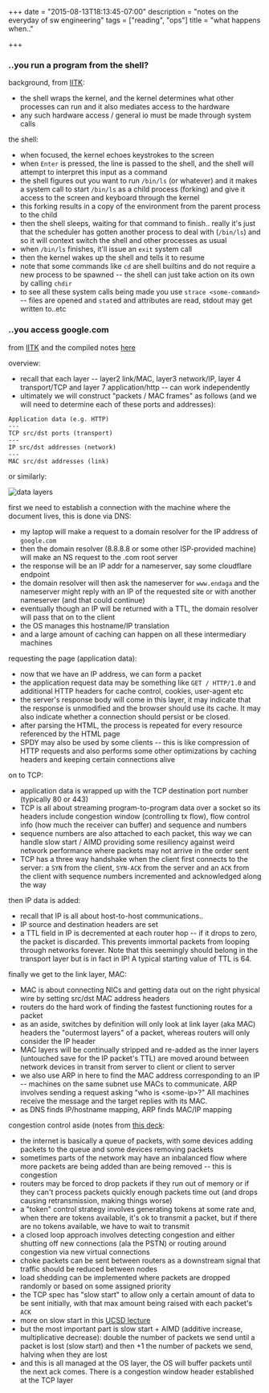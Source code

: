 +++
date = "2015-08-13T18:13:45-07:00"
description = "notes on the everyday of sw engineering"
tags = ["reading", "ops"]
title = "what happens when.."

+++


### ..you run a program from the shell?

background,
from [IITK](http://www.iitk.ac.in/LDP/HOWTO/Unix-and-Internet-Fundamentals-HOWTO/running-programs.html):

* the shell wraps the kernel,
and the kernel determines what other processes can run
and it also mediates access to the hardware
* any such hardware access / general io must be made through system calls

the shell:

* when focused, the kernel echoes keystrokes to the screen
* when `Enter` is pressed, the line is passed to the shell,
and the shell will attempt to interpret this input as a command
* the shell figures out you want to run `/bin/ls` (or whatever)
and it makes a system call to start `/bin/ls` as a child process (forking)
and give it access to the screen and keyboard through the kernel
* this forking results in a copy of the environment from the parent process to the child
* then the shell sleeps, waiting for that command to finish..
really it's just that the scheduler has gotten another process to deal with (`/bin/ls`)
and so it will context switch the shell and other processes as usual
* when `/bin/ls` finishes, it'll issue an `exit` system call
* then the kernel wakes up the shell and tells it to resume
* note that some commands like `cd` are shell builtins
and do not require a new process to be spawned --
the shell can just take action on its own by calling `chdir`
* to see all these system calls being made you use `strace <some-command>` --
files are opened and `stat`ed and attributes are read, stdout may get written to..etc


### ..you access google.com

from [IITK](http://www.iitk.ac.in/LDP/HOWTO/Unix-and-Internet-Fundamentals-HOWTO/internet.html)
and the compiled notes [here](https://github.com/alex/what-happens-when)

overview:

* recall that each layer -- layer2 link/MAC, layer3 network/IP, layer 4 transport/TCP
and layer 7 application/http -- can work independently
* ultimately we will construct "packets / MAC frames" as follows
(and we will need to determine each of these ports and addresses):

```
Application data (e.g. HTTP)
---
TCP src/dst ports (transport)
---
IP src/dst addresses (network)
---
MAC src/dst addresses (link)
```

or similarly:

![data layers](/img/data-layers.png)

first we need to establish a connection with the machine where the document lives,
this is done via DNS:

* my laptop will make a request to a domain resolver for the IP address of `google.com`
* then the domain resolver (8.8.8.8 or some other ISP-provided machine)
will make an NS request to the .com root server
* the response will be an IP addr for a nameserver, say some cloudflare endpoint
* the domain resolver will then ask the nameserver for `www.endaga`
and the nameserver might reply with an IP of the requested site
or with another nameserver (and that could continue)
* eventually though an IP will be returned with a TTL,
the domain resolver will pass that on to the client
* the OS manages this hostname/IP translation
* and a large amount of caching can happen on all these intermediary machines

requesting the page (application data):

* now that we have an IP address, we can form a packet
* the application request data may be something like `GET / HTTP/1.0`
and additional HTTP headers for cache control, cookies, user-agent etc
* the server's response body will come in this layer,
it may indicate that the response is unmodified and the browser should use its cache.
It may also indicate whether a connection should persist or be closed.
* after parsing the HTML, the process is repeated for every resource referenced by the HTML page
* SPDY may also be used by some clients -- this is like compression of HTTP requests
and also performs some other optimizations by caching headers and keeping certain connections alive

on to TCP:

* application data is wrapped up with the TCP destination port number
(typically 80 or 443)
* TCP is all about streaming program-to-program data over a socket
so its headers include congestion window (controlling tx flow),
flow control info (how much the receiver can buffer) and sequence and numbers
* sequence numbers are also attached to each packet,
this way we can handle slow start / AIMD
providing some resiliency against weird network performance
where packets may not arrive in the order sent
* TCP has a three way handshake when the client first connects to the server:
a `SYN` from the client, `SYN-ACK` from the server and an `ACK` from the client
with sequence numbers incremented and acknowledged along the way

then IP data is added:

* recall that IP is all about host-to-host communications..
* IP source and destination headers are set
* a TTL field in IP is decremented at each router hop --
if it drops to zero, the packet is discarded.
This prevents immortal packets from looping through networks forever.
Note that this seemingly should belong in the transport layer but is in fact in IP!
A typical starting value of TTL is 64.

finally we get to the link layer, MAC:

* MAC is about connecting NICs and getting data out on the right physical wire
by setting src/dst MAC address headers
* routers do the hard work of finding the fastest functioning routes for a packet
* as an aside, switches by definition will only look at link layer (aka MAC) headers
the "outermost layers" of a packet, whereas routers will only consider the IP header
* MAC layers will be continually stripped and re-added
as the inner layers (untouched save for the IP packet's TTL) are moved around between network devices
in transit from server to client or client to server
* we also use ARP in here to find the MAC address corresponding to an IP --
machines on the same subnet use MACs to communicate.
ARP involves sending a request asking "who is \<some-ip\>?"
All machines receive the message and the target replies with its MAC.
* as DNS finds IP/hostname mapping, ARP finds MAC/IP mapping


congestion control aside
(notes from [this deck](http://www.slideshare.net/KrishnaRanjan/congestion-control-13017107):

* the internet is basically a queue of packets, with some devices adding packets to the queue
and some devices removing packets
* sometimes parts of the network may have an inbalanced flow where more packets are being added
than are being removed -- this is congestion
* routers may be forced to drop packets if they run out of memory
or if they can't process packets quickly enough packets time out
(and drops causing retransmission, making things worse)
* a "token" control strategy involves generating tokens at some rate and,
when there are tokens available, it's ok to transmit a packet,
but if there are no tokens available, we have to wait to transmit
* a closed loop approach involves detecting congestion
and either shutting off new connections (ala the PSTN)
or routing around congestion via new virtual connections
* choke packets can be sent between routers as a downstream signal
that traffic should be reduced between nodes
* load shedding can be implemented where packets are dropped randomly
or based on some assigned priority
* the TCP spec has "slow start" to allow only a certain amount of data to be sent initially,
with that max amount being raised with each packet's `ACK`
* more on slow start in this [UCSD lecture](http://cseweb.ucsd.edu/classes/fa11/cse123-a/123f11_Lec15.pdf)
* but the most important part is slow start + AIMD (additive increase, multiplicative decrease):
double the number of packets we send until a packet is lost (slow start)
and then +1 the number of packets we send, halving when they are lost
* and this is all managed at the OS layer, the OS will buffer packets until the next ack comes.
There is a congestion window header established at the TCP layer
